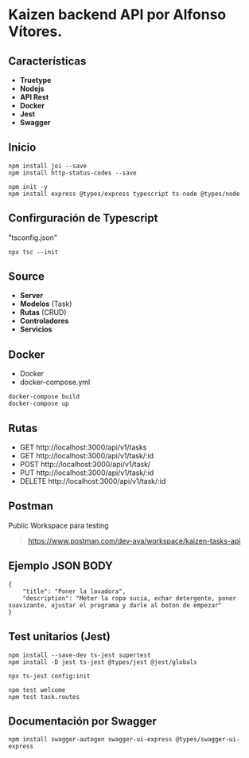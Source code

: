 # Kaizen backend API por Alfonso Vítores.

## Características

- **Truetype** 
- **Nodejs** 
- **API Rest** 
- **Docker** 
- **Jest** 
- **Swagger** 


## Inicio 

```
npm install joi --save
npm install http-status-codes --save
```

```
npm init -y
npm install express @types/express typescript ts-node @types/node
```

## Confirguración de Typescript

"tsconfig.json"

```
npx tsc --init
```

## Source

- **Server** 
- **Modelos** (Task)
- **Rutas** (CRUD)
- **Controladores** 
- **Servicios** 


## Docker

- Docker
- docker-compose.yml

```
docker-compose build
docker-compose up
```

## Rutas

- GET http://localhost:3000/api/v1/tasks
- GET http://localhost:3000/api/v1/task/:id
- POST http://localhost:3000/api/v1/task/
- PUT http://localhost:3000/api/v1/task/:id
- DELETE http://localhost:3000/api/v1/task/:id

## Postman

Public Workspace para testing

> https://www.postman.com/dev-ava/workspace/kaizen-tasks-api


## Ejemplo JSON BODY

```
{
    "title": "Poner la lavadora",
    "description": "Meter la ropa sucia, echar detergente, poner suavizante, ajustar el programa y darle al boton de empezar"
}
```

## Test unitarios (Jest)

```
npm install --save-dev ts-jest supertest
npm install -D jest ts-jest @types/jest @jest/globals
```

```
npx ts-jest config:init
```

```
npm test welcome
npm test task.routes
```
## Documentación por Swagger

```
npm install swagger-autogen swagger-ui-express @types/swagger-ui-express
```
